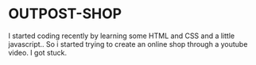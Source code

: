 # OUTPOST-SHOP
I started coding recently by learning some HTML and CSS and a little javascript.. So i started trying to create an online shop through a youtube video. I got stuck.
